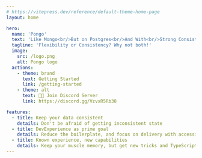 ```yaml
---
# https://vitepress.dev/reference/default-theme-home-page
layout: home

hero:
  name: 'Pongo'
  text: 'Like Mongo<br/>But on Postgres<br/>And With<br/>Strong Consistency'
  tagline: 'Flexibility or Consistency? Why not both!'
  image:
    src: /logo.png
    alt: Pongo logo
  actions:
    - theme: brand
      text: Getting Started
      link: /getting-started
    - theme: alt
      text: 🧑‍💻 Join Discord Server
      link: https://discord.gg/VzvxR5Rb38

features:
  - title: Keep your data consistent
    details: Don't be afraid of getting inconsistent state
  - title: DevExperience as prime goal
    details: Reduce the boilerplate, and focus on delivery with accessible tooling
  - title: Known experience, new capabilities
    details: Keep your muscle memory, but get new tricks and TypeScript superpowers
---
```

